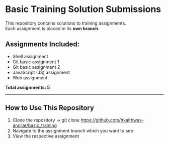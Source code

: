 # Basic Training Solution Submissions

This repository contains solutions to training assignments.  
Each assignment is placed in its **own branch**.

## Assignments Included:
- Shell assignment  
- Git basic assignment 1  
- Git basic assignment 2  
- JavaScript (JS) assignment  
- Web assignment  

**Total assignments: 5**

---

## How to Use This Repository

1. Clone the repository -> git clone https://github.com/hkaithwas-ancilar/basic_training
2. Navigate to the assignment branch which you want to see
3. View the respective assignment
